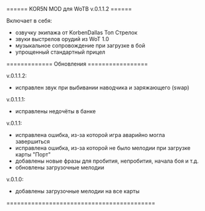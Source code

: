 ====== KOR5N MOD для WoTB v.0.1.1.2 ======

Включает в себя:
- озвучку экипажа от KorbenDallas Топ Стрелок
- звуки выстрелов орудий из WoT 1.0
- музыкальное сопровождение при загрузке в бой
- упрощенный стандартный прицел

============= Обновления =================

v.0.1.1.2:
- исправлен звук при выбивании наводчика и заряжающего (swap)

v.0.1.1.1:
- исправлены недочёты в банке

v.0.1.1:
- исправлена ошибка, из-за которой игра аварийно могла завершиться
- исправлена ошибка, из-за которой не было мелодии при загрузке карты "Порт"
- добавлены новые фразы для пробития, непробития, начала боя и т.д.
- обновлены загрузочные мелодии

v.0.1.0:
- добавлены загрузочные мелодии на все карты

==========================================
